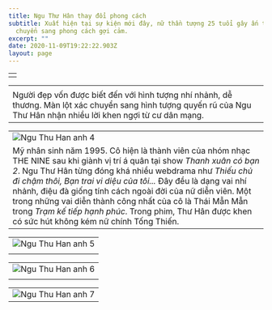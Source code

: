 ```yaml
---
title: Ngu Thư Hân thay đổi phong cách
subtitle: Xuất hiện tại sự kiện mới đây, nữ thần tượng 25 tuổi gây ấn tượng khi
  chuyển sang phong cách gợi cảm.
excerpt: ""
date: 2020-11-09T19:22:22.903Z
layout: page
---
```



|     |
| --- |
|     |

|                                                                                                                                                                       |
| --------------------------------------------------------------------------------------------------------------------------------------------------------------------- |
|                                                                                                                                                                       |
| Người đẹp vốn được biết đến với hình tượng nhí nhảnh, dễ thương. Màn lột xác chuyển sang hình tượng quyến rũ của Ngu Thư Hân nhận nhiều lời khen ngợi từ cư dân mạng. |

|                                                                                                                                                                                                                                                                                                                                                                                                                                                                                               |
| --------------------------------------------------------------------------------------------------------------------------------------------------------------------------------------------------------------------------------------------------------------------------------------------------------------------------------------------------------------------------------------------------------------------------------------------------------------------------------------------- |
| ![Ngu Thu Han anh 4](https://znews-photo.zadn.vn/w660/Uploaded/ycgvppwi/2020_09_16/nth2.jpg "Ngu Thư Hân ảnh 4")                                                                                                                                                                                                                                                                                                                                                                              |
| Mỹ nhân sinh năm 1995. Cô hiện là thành viên của nhóm nhạc THE NINE sau khi giành vị trí á quân tại show *Thanh xuân có bạn 2*. Ngu Thư Hân từng đóng khá nhiều webdrama như *Thiếu chủ đi chậm thôi, Bạn trai vi diệu của tôi...* Đây đều là dạng vai nhí nhảnh, điệu đà giống tính cách ngoài đời của nữ diễn viên. Một trong những vai diễn thành công nhất của cô là Thái Mẫn Mẫn trong *Trạm kế tiếp hạnh phúc*. Trong phim, Thư Hân được khen có sức hút không kém nữ chính Tống Thiến. |

|                                                                                                                  |
| ---------------------------------------------------------------------------------------------------------------- |
| ![Ngu Thu Han anh 5](https://znews-photo.zadn.vn/w660/Uploaded/ycgvppwi/2020_09_16/nth7.jpg "Ngu Thư Hân ảnh 5") |
|                                                                                                                  |

|                                                                                                                  |
| ---------------------------------------------------------------------------------------------------------------- |
| ![Ngu Thu Han anh 6](https://znews-photo.zadn.vn/w660/Uploaded/ycgvppwi/2020_09_16/nth6.jpg "Ngu Thư Hân ảnh 6") |
|                                                                                                                  |

|                                                                                                                  |
| ---------------------------------------------------------------------------------------------------------------- |
| ![Ngu Thu Han anh 7](https://znews-photo.zadn.vn/w660/Uploaded/ycgvppwi/2020_09_16/nth9.jpg "Ngu Thư Hân ảnh 7") |